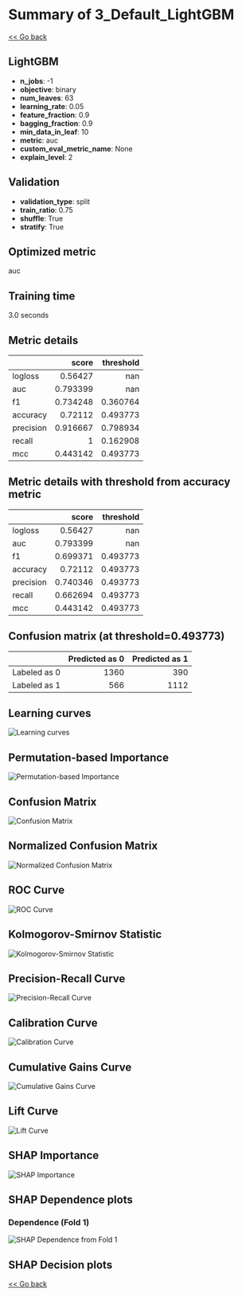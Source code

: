 # Summary of 3_Default_LightGBM

[<< Go back](../README.md)

## LightGBM

- **n_jobs**: -1
- **objective**: binary
- **num_leaves**: 63
- **learning_rate**: 0.05
- **feature_fraction**: 0.9
- **bagging_fraction**: 0.9
- **min_data_in_leaf**: 10
- **metric**: auc
- **custom_eval_metric_name**: None
- **explain_level**: 2

## Validation

- **validation_type**: split
- **train_ratio**: 0.75
- **shuffle**: True
- **stratify**: True

## Optimized metric

auc

## Training time

3.0 seconds

## Metric details

|           |    score |   threshold |
|:----------|---------:|------------:|
| logloss   | 0.56427  |  nan        |
| auc       | 0.793399 |  nan        |
| f1        | 0.734248 |    0.360764 |
| accuracy  | 0.72112  |    0.493773 |
| precision | 0.916667 |    0.798934 |
| recall    | 1        |    0.162908 |
| mcc       | 0.443142 |    0.493773 |

## Metric details with threshold from accuracy metric

|           |    score |   threshold |
|:----------|---------:|------------:|
| logloss   | 0.56427  |  nan        |
| auc       | 0.793399 |  nan        |
| f1        | 0.699371 |    0.493773 |
| accuracy  | 0.72112  |    0.493773 |
| precision | 0.740346 |    0.493773 |
| recall    | 0.662694 |    0.493773 |
| mcc       | 0.443142 |    0.493773 |

## Confusion matrix (at threshold=0.493773)

|              |   Predicted as 0 |   Predicted as 1 |
|:-------------|-----------------:|-----------------:|
| Labeled as 0 |             1360 |              390 |
| Labeled as 1 |              566 |             1112 |

## Learning curves

![Learning curves](learning_curves.png)

## Permutation-based Importance

![Permutation-based Importance](permutation_importance.png)

## Confusion Matrix

![Confusion Matrix](confusion_matrix.png)

## Normalized Confusion Matrix

![Normalized Confusion Matrix](confusion_matrix_normalized.png)

## ROC Curve

![ROC Curve](roc_curve.png)

## Kolmogorov-Smirnov Statistic

![Kolmogorov-Smirnov Statistic](ks_statistic.png)

## Precision-Recall Curve

![Precision-Recall Curve](precision_recall_curve.png)

## Calibration Curve

![Calibration Curve](calibration_curve_curve.png)

## Cumulative Gains Curve

![Cumulative Gains Curve](cumulative_gains_curve.png)

## Lift Curve

![Lift Curve](lift_curve.png)

## SHAP Importance

![SHAP Importance](shap_importance.png)

## SHAP Dependence plots

### Dependence (Fold 1)

![SHAP Dependence from Fold 1](learner_fold_0_shap_dependence.png)

## SHAP Decision plots

[<< Go back](../README.md)
